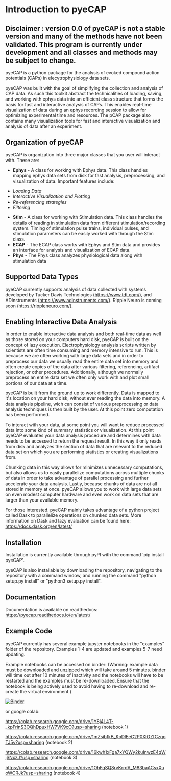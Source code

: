 
# Introduction to pyeCAP

## Disclaimer : version 0.0 of pyeCAP is not a stable version and many of the methods have not been validated. This program is currently under development and all classes and methods may be subject to change.

pyeCAP is a python package for the analysis of evoked compound action potentials (CAPs) in elecytrophysiology data sets.

pyeCAP was built with the goal of simplifying the collection and analysis of CAP data. As such this toolkit abstract the technicalities of loading, saving, and working with ephys data into an efficient class structure that forms the basis for fast and interactive analysis of CAPs. This enables real-time visualization of data during an ephys recording session to allow for optimizing experimental time and resources. The pCAP package also contains many visualization tools for fast and interactive visualization and analysis of data after an experiment.


## Organization of pyeCAP

pyeCAP is organization into three major classes that you user will interact with. These are:
* __Ephys__ - A class for working with Ephys data. This class handles mapping ephys data sets from disk for fast analysis, preprocessing, and visualization of data. Important features include:
 - _Loading Data_
 - _Interactive Visualization and Plotting_
 - _Re-referencing strategies_
 - _Filtering_
* __Stim__ - A class for working with Stimulation data. This class handles the details of reading in stimulation data from different stimulation/recording system. Timing of stimulation pulse trains, individual pulses, and stimulation parameters can be easily worked with through the Stim class.
* __ECAP__ - The ECAP class works with Ephys and Stim data and provides an interface for analysis and visualization of ECAP data. 
* __Phys__ - The Phys class analyzes physiological data along with stimulation data

## Supported Data Types

pyeCAP currently supports analysis of data collected with systems developed by Tucker Davis Technologies (https://www.tdt.com/), and ADInstruments (https://www.adinstruments.com/). Ripple Neuro is coming soon (https://rippleneuro.com/).


## Enabling Interactive Data Analysis

In order to enable interactive data analysis and both real-time data as well as those stored on your computers hard disk, pyeCAP is built on the concept of lazy execution. Electrophysiology analysis scripts written by scientists are often time consuming and memory intensive to run. This is because we are often working with large data sets and in order to preprocess our data we usually read the entire data set into memory and often create copies of the data after various filtering, referencing, artifact rejection, or other procedures. Additionally, although we normally preprocess an entire data set we often only work with and plot small portions of our data at a time. 

pyeCAP is built from the ground up to work differently. Data is mapped to it's location on your hard disk, without ever reading the data into memory. A data analysis pipeline, wich can consist of various preprocessing or data analysis techniques is then built by the user. At this point zero computation has been performed. 

To interact with your data, at some point you will want to reduce processed data into some kind of summary statistics or visualization. At this point pyeCAP evaluates your data analysis procedure and determines with data needs to be accessed to return the request result. In this way it only reads from disk and analyzes the section of data that are relevant to the reduced data set on which you are performing statistics or creating visualizations from.

Chunking data in this way allows for minimizes unnecessary computations, but also allows us to easily parallelize computations across multiple chunks of data in order to take advantage of parallel processing and further accelerate your data analysis. Lastly, because chunks of data are not all stored in memory at once. pyeCAP allows you to work with large data sets on even modest computer hardware and even work on data sets that are larger than your available memory. 

For those interested. pyeCAP mainly takes advantage of a python project called Dask to parallelize operations on chunked data sets. More information on Dask and lazy evaluation can be found here: https://docs.dask.org/en/latest/

## Installation

Installation is currently available through pyPI with the command 'pip install pyeCAP'.

pyeCAP is also installable by downloading the repository, navigating to the repository with a command window, and running the command "python setup.py install" or "python3 setup.py install".

## Documentation

Documentation is available on readthedocs:
https://pyecap.readthedocs.io/en/latest/

## Example Code
pyeCAP currently has several example jupyter notebooks in the "examples" folder of the repository.
Examples 1-4 are updated and examples 5-7 need updating.

Example notebooks can be accessed on binder:
(Warning: example data must be downloaded and unzipped which will take around 5 minutes. binder will time out after 10 minutes of inactivity and the notebooks will have to be restarted and the examples must be re-downloaded. Ensure that the notebook is being actively used to avoid having to re-download and re-create the virtual environment.)

[![Binder](https://mybinder.org/badge_logo.svg)](https://mybinder.org/v2/gh/ludwig-lab/pyeCAP/main)

or google colab:

https://colab.research.google.com/drive/1Y8j4L4T-_kpFrinS3OQhDpuxHW7VK9cO?usp=sharing (notebook 1)

https://colab.research.google.com/drive/1mZsibfkB_KoDlEeC2P0XIOZfCzqoTJ5v?usp=sharing (notebook 2)

https://colab.research.google.com/drive/16kwh1xFga7xYQWy2kuInwzE4qWjSNxzJ?usp=sharing (notebook 3)

https://colab.research.google.com/drive/1OhFqSQ8rvKrrdA_M83baACsxXuoWCRJk?usp=sharing (notebook 4)
